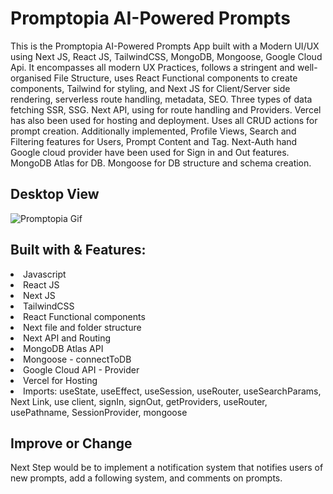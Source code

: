 # Promptopia AI-Powered Prompts

<p> This is the Promptopia AI-Powered Prompts App built with a Modern UI/UX using Next JS, React JS, TailwindCSS, MongoDB, Mongoose, Google Cloud Api. It encompasses all modern UX Practices, follows a stringent and well-organised File Structure, uses React Functional components to create components, Tailwind for styling, and Next JS for Client/Server side rendering, serverless route handling, metadata, SEO. Three types of data fetching SSR, SSG. Next API, using for route handling and Providers. Vercel has also been used for hosting and deployment. Uses all CRUD actions for prompt creation. Additionally implemented, Profile Views, Search and Filtering features for Users, Prompt Content and Tag. Next-Auth hand Google cloud provider have been used for Sign in and Out features. MongoDB Atlas for DB. Mongoose for DB structure and schema creation. </p>

<h2>Desktop View</h2>

![Promptopia Gif](https://github.com/CBelloxxi/Promptopia/blob/main/public/assets/gif/promptopia.gif)

<h2>Built with & Features:</h2>
<li>Javascript</li>
<li>React JS</li>
<li>Next JS</li>
<li>TailwindCSS</li>
<li>React Functional components</li>
<li>Next file and folder structure</li>
<li>Next API and Routing</li>
<li>MongoDB Atlas API</li>
<li>Mongoose - connectToDB </li>
<li>Google Cloud API - Provider</li>
<li>Vercel for Hosting</li>
<li>Imports: useState, useEffect, useSession, useRouter, useSearchParams, Next Link, use client, signIn, signOut, getProviders, useRouter, usePathname, SessionProvider, mongoose </li>

<h2>Improve or Change</h2>
Next Step would be to implement a notification system that notifies users of new prompts, add a following system, and comments on prompts.
